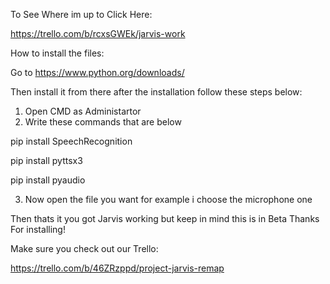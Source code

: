 To See Where im up to Click Here:

https://trello.com/b/rcxsGWEk/jarvis-work



How to install the files:

Go to https://www.python.org/downloads/

Then install it from there
after the installation follow these steps below:

  1) Open CMD as Administartor
  2) Write these commands that are below

  pip install SpeechRecognition

  pip install pyttsx3

  pip install pyaudio

  3) Now open the file you want for example i choose the microphone one

Then thats it you got Jarvis working but keep in mind this is in Beta
Thanks For installing!

Make sure you check out our Trello:

https://trello.com/b/46ZRzppd/project-jarvis-remap
